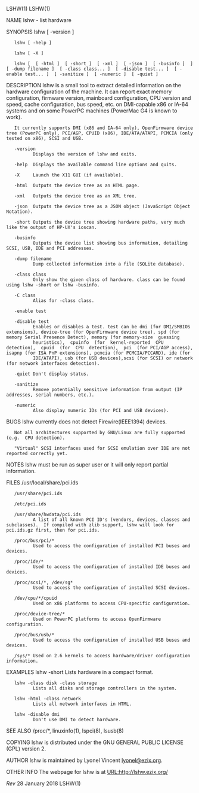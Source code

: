 LSHW(1)                                                                                                                                                                                               LSHW(1)



NAME
       lshw - list hardware

SYNOPSIS
       lshw [ -version ]

       lshw [ -help ]

       lshw [ -X ]

       lshw [  [ -html ]  [ -short ]  [ -xml ]  [ -json ]  [ -businfo ]  ]  [ -dump filename ]  [ -class class... ]  [ -disable test... ]  [ -enable test... ]  [ -sanitize ]  [ -numeric ]  [ -quiet ]

DESCRIPTION
       lshw  is  a  small tool to extract detailed information on the hardware configuration of the machine. It can report exact memory configuration, firmware version, mainboard configuration, CPU version
       and speed, cache configuration, bus speed, etc. on DMI-capable x86 or IA-64 systems and on some PowerPC machines (PowerMac G4 is known to work).

       It currently supports DMI (x86 and IA-64 only), OpenFirmware device tree (PowerPC only), PCI/AGP, CPUID (x86), IDE/ATA/ATAPI, PCMCIA (only tested on x86), SCSI and USB.

       -version
              Displays the version of lshw and exits.

       -help  Displays the available command line options and quits.

       -X     Launch the X11 GUI (if available).

       -html  Outputs the device tree as an HTML page.

       -xml   Outputs the device tree as an XML tree.

       -json  Outputs the device tree as a JSON object (JavaScript Object Notation).

       -short Outputs the device tree showing hardware paths, very much like the output of HP-UX's ioscan.

       -businfo
              Outputs the device list showing bus information, detailing SCSI, USB, IDE and PCI addresses.

       -dump filename
              Dump collected information into a file (SQLite database).

       -class class
              Only show the given class of hardware. class can be found using lshw -short or lshw -businfo.

       -C class
              Alias for -class class.

       -enable test

       -disable test
              Enables or disables a test. test can be dmi (for DMI/SMBIOS extensions), device-tree (for OpenFirmware device tree), spd (for memory Serial Presence Detect), memory (for memory-size  guessing
              heuristics),  cpuinfo  (for  kernel-reported  CPU  detection),  cpuid  (for  CPU  detection),  pci  (for PCI/AGP access), isapnp (for ISA PnP extensions), pcmcia (for PCMCIA/PCCARD), ide (for
              IDE/ATAPI), usb (for USB devices),scsi (for SCSI) or network (for network interfaces detection).

       -quiet Don't display status.

       -sanitize
              Remove potentially sensitive information from output (IP addresses, serial numbers, etc.).

       -numeric
              Also display numeric IDs (for PCI and USB devices).

BUGS
       lshw currently does not detect Firewire(IEEE1394) devices.

       Not all architectures supported by GNU/Linux are fully supported (e.g.  CPU detection).

       "Virtual" SCSI interfaces used for SCSI emulation over IDE are not reported correctly yet.

NOTES
       lshw must be run as super user or it will only report partial information.

FILES
       /usr/local/share/pci.ids

       /usr/share/pci.ids

       /etc/pci.ids

       /usr/share/hwdata/pci.ids
              A list of all known PCI ID's (vendors, devices, classes and subclasses).  If compiled with zlib support, lshw will look for pci.ids.gz first, then for pci.ids.

       /proc/bus/pci/*
              Used to access the configuration of installed PCI buses and devices.

       /proc/ide/*
              Used to access the configuration of installed IDE buses and devices.

       /proc/scsi/*, /dev/sg*
              Used to access the configuration of installed SCSI devices.

       /dev/cpu/*/cpuid
              Used on x86 platforms to access CPU-specific configuration.

       /proc/device-tree/*
              Used on PowerPC platforms to access OpenFirmware configuration.

       /proc/bus/usb/*
              Used to access the configuration of installed USB buses and devices.

       /sys/* Used on 2.6 kernels to access hardware/driver configuration information.

EXAMPLES
       lshw -short
              Lists hardware in a compact format.

       lshw -class disk -class storage
              Lists all disks and storage controllers in the system.

       lshw -html -class network
              Lists all network interfaces in HTML.

       lshw -disable dmi
              Don't use DMI to detect hardware.

SEE ALSO
       /proc/*, linuxinfo(1), lspci(8), lsusb(8)

COPYING
       lshw is distributed under the GNU GENERAL PUBLIC LICENSE (GPL) version 2.

AUTHOR
       lshw is maintained by Lyonel Vincent <lyonel@ezix.org>.

OTHER INFO
       The webpage for lshw is at
        <URL:http://lshw.ezix.org/>



$Rev$                                                                                          28 January 2018                                                                                        LSHW(1)
